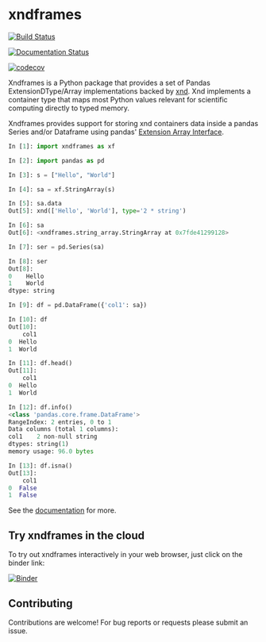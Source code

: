 
# xndframes

[![Build Status](https://travis-ci.org/Quansight/xndframes.svg?branch=master)](https://travis-ci.org/Quansight/xndframes)

[![Documentation Status](https://readthedocs.org/projects/xndframes/badge/?version=latest)](https://xndframes.readthedocs.io/en/latest)

[![codecov](https://codecov.io/gh/Quansight/xndframes/branch/master/graph/badge.svg)](https://codecov.io/gh/Quansight/xndframes)

Xndframes is a Python package that provides a set of Pandas ExtensionDType/Array implementations backed by [xnd](https://github.com/plures/xnd).
Xnd implements a container type that maps most Python values relevant for scientific computing directly to typed memory.

Xndframes provides support for storing xnd containers data inside a pandas Series and/or Dataframe using pandas' [Extension Array Interface](http://pandas-docs.github.io/pandas-docs-travis/extending.html#extension-types).

```python
In [1]: import xndframes as xf

In [2]: import pandas as pd

In [3]: s = ["Hello", "World"]

In [4]: sa = xf.StringArray(s)

In [5]: sa.data
Out[5]: xnd(['Hello', 'World'], type='2 * string')

In [6]: sa
Out[6]: <xndframes.string_array.StringArray at 0x7fde41299128>

In [7]: ser = pd.Series(sa)

In [8]: ser
Out[8]:
0    Hello
1    World
dtype: string

In [9]: df = pd.DataFrame({'col1': sa})

In [10]: df
Out[10]:
    col1
0  Hello
1  World

In [11]: df.head()
Out[11]:
    col1
0  Hello
1  World

In [12]: df.info()
<class 'pandas.core.frame.DataFrame'>
RangeIndex: 2 entries, 0 to 1
Data columns (total 1 columns):
col1    2 non-null string
dtypes: string(1)
memory usage: 96.0 bytes

In [13]: df.isna()
Out[13]:
    col1
0  False
1  False
```

See the [documentation](https://xndframes.readthedocs.io) for more.

## Try xndframes in the cloud

To try out xndframes interactively in your web browser, just click on the binder link:

[![Binder](https://i.imgur.com/xzKbKkP.png)](https://mybinder.org/v2/gh/Quansight/xndframes/master)

## Contributing

Contributions are welcome! For bug reports or requests please submit an issue.
